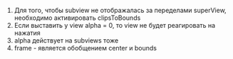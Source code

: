 1) Для того, чтобы subview не отображалась за переделами superView, необходимо активировать clipsToBounds
2) Если выставить у view alpha = 0, то view не будет реагировать на нажатия
3) alpha действует на subviews тоже
4) frame - является обобщением center и bounds
